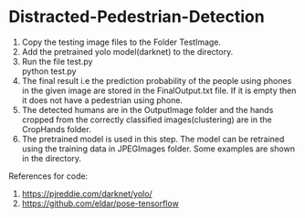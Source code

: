# Distracted-Pedestrian-Detection

1. Copy the testing image files to the Folder TestImage.
2. Add the pretrained yolo model(darknet) to the directory.
3. Run the file test.py<br>
	python test.py<br>
4. The final result i.e the prediction probability of the people using phones in the given image are stored in the FinalOutput.txt file. If it is empty then it does not have a pedestrian using phone.
5. The detected humans are in the OutputImage folder and the hands cropped from the correctly classified images(clustering) are in the CropHands folder.
6. The pretrained model is used in this step. The model can be retrained using the training data in JPEGImages folder. Some examples are shown in the directory. 

References for code:
1. https://pjreddie.com/darknet/yolo/
2. https://github.com/eldar/pose-tensorflow
